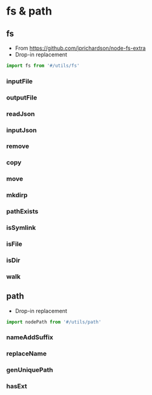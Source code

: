 # fs & path

## fs

- From https://github.com/jprichardson/node-fs-extra
- Drop-in replacement

```ts
import fs from '#/utils/fs'
```
### inputFile

### outputFile

### readJson

### inputJson


### remove

###  copy

###  move

###  mkdirp

### pathExists

### isSymlink

### isFile

### isDir

### walk


## path

- Drop-in replacement

```ts
import nodePath from '#/utils/path'
```

### nameAddSuffix

### replaceName


### genUniquePath

### hasExt

